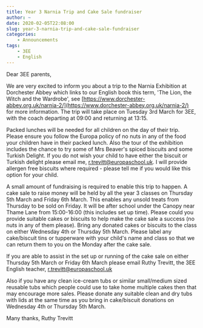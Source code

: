 ```yaml
---
title: Year 3 Narnia Trip and Cake Sale fundraiser
author: ~
date: 2020-02-05T22:08:00
slug: year-3-narnia-trip-and-cake-sale-fundraiser
categories:
    - Announcements
tags:
    - 3EE
    - English
---
```


Dear 3EE parents,

We are very excited to inform you about a trip to the Narnia Exhibition at Dorchester Abbey which links to our English book this term, 'The Lion, the Witch and the Wardrobe', see [https://www.dorchester-abbey.org.uk/narnia-2/](https://www.dorchester-abbey.org.uk/narnia-2/) for more information. The trip will take place on Tuesday 3rd March for 3EE, with the coach departing at 09:00 and returning at 13:15.

Packed lunches will be needed for all children on the day of their trip. Please ensure you follow the Europa policy of no nuts in any of the food your children have in their packed lunch. Also the tour of the exhibition includes the chance to try some of Mrs Beaver's spiced biscuits and some Turkish Delight. If you do not wish your child to have either the biscuit or Turkish delight please email me, [r.trevitt@europaschool.uk](r.trevitt@europaschool.uk). I will provide allergen free biscuits where required - please tell me if you would like this option for your child. 

A small amount of fundraising is required to enable this trip to happen. A cake sale to raise money will be held by all the year 3 classes on Thursday 5th March and Friday 6th March. This enables any unsold treats from Thursday to be sold on Friday. It will be after school under the Canopy near Thame Lane from 15:00-16:00 (this includes set up time). Please could you provide suitable cakes or biscuits to help make the cake sale a success (no nuts in any of them please). Bring any donated cakes or biscuits to the class on either Wednesday 4th or Thursday 5th March. Please label any cake/biscuit tins or tupperware with your child's name and class so that we can return them to you on the Monday after the cake sale.

If you are able to assist in the set up or running of the cake sale on either Thursday 5th March or Friday 6th March please email Ruthy Trevitt, the 3EE English teacher, [r.trevitt@europaschool.uk](mailto:r.trevitt@europaschool.uk)

Also if you have any clean ice-cream tubs or similar small/medium sized reusable tubs which people could use to take home multiple cakes then that may encourage more sales. Please donate any suitable clean and dry tubs with lids at the same time as you bring in cake/biscuit donations on Wednesday 4th or Thursday 5th March. 

Many thanks,
Ruthy Trevitt
